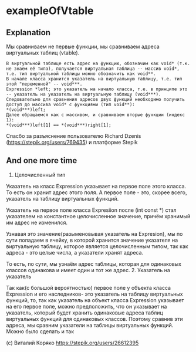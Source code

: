 # exampleOfVtable

## Explanation
Мы сравниваем не первые функции, мы сравниваем адреса виртуальных таблиц (vtable).
```
В виртуальной таблице есть адрес на функцию, обозначим как void* (т.к. не знаем её типа), получается виртуальная таблица -- массив void*, т.е. тип виртуальной таблицы можно обозначить как void**.
В начале класса хранится указатель на виртуальную таблицу, т.е. тип этой "переменной" -- void***.
Expression *left; это указатель на начало класса, т.е. в принципе это -- указатель на указатель на виртуальную таблицу (void***).
Следовательно для сравнения адресов двух функций необходимо получить доступ до массива void* c функциями (тип void**):
*(void***)left;
Далее обращаемся как с массивом, и сравниваем вторые функции (индекс 1):
*(void***)left[1] == *(void***)right[1];
```

Спасбо за разъяснение пользователю Richard Dzenis (https://stepik.org/users/769435) и платформе Stepik

## And one more time

1. Целочисленный тип

Указатель на класс Expression указывает на первое поле этого класса. То есть он хранит
адрес этого поля. А первое поле - это, скорее всего, указатель на таблицу виртуальных функций.

Указатель на первое поле класса Expresiion после (int const *)
стал указателем на константное целочисленное значение, причём хранимый им адрес не изменился.

Узнавая это значение(разыменовывая указатель на Expresion),
мы по сути попадаем в ячейку, в которой хранится значение указателя на виртуальную таблицу,
которое является целочисленным типом, так как адреса - это целые числа, а указатели хранят адреса.

То есть, по сути, мы узнаём адрес таблицы, которая для одинаковых классов одинакова и имеет один и тот же адрес.
2. Указатель на указатель

Так как(с большой вероятностью) первое поле у объекта класса Expression и его наследников- это указатель на таблицу виртуальных функций, то, так как указатель на объект класса Expression указывает на его первое поле, можно предположить, что он указывает на указатель,
который будет хранить одинаковые адреса таблиц виртуальных функций для одинаковых классов.
Поэтому сравнив эти адреса, мы сравним указатели на таблицы виртуальных функций. Можно было сделать и так

(c) Виталий Коряко https://stepik.org/users/26612395
